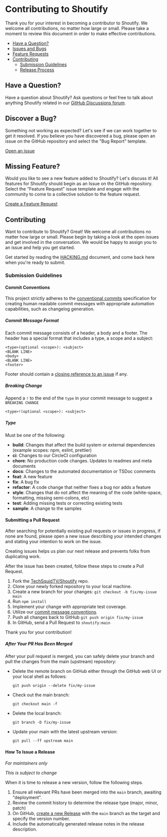 # Contributing to Shoutify

Thank you for your interest in becoming a contributor to Shoutify. We welcome
all contributions, no matter how large or small. Please take a moment to review
this document in order to make effective contributions.

- [Have a Question?](#question)
- [Issues and Bugs](#issue)
- [Feature Requests](#feature)
- [Contributing](#contribute)
  - [Submission Guidelines](#guidelines)
  - [Release Process](#release)

## <a name="question"></a>Have a Question?

Have a question about Shoutify? Ask questions or feel free to talk about
anything Shoutify related in our
[GitHub Discussions forum](https://github.com/TechSquidTV/Shoutify/discussions).

## <a name="issue"></a>Discover a Bug?

Something not working as expected? Let's see if we can work together to get it
resolved. If you believe you have discovered a bug, please open an issue on the
GitHub repository and select the "Bug Report" template.

[Open an issue](https://github.com/TechSquidTV/Shoutify/issues/new/choose)

## <a name="feature"></a>Missing Feature?

Would you like to see a new feature added to Shoutify? Let's discuss it! All
features for Shoutify should begin as an Issue on the GitHub repository. Select
the "Feature Request" issue template and engage with the community to come to a
collective solution to the feature request.

[Create a Feature Request](https://github.com/TechSquidTV/Shoutify/issues/new/choose)

## <a name="contribute"></a>Contributing

Want to contribute to Shoutify? Great! We welcome all contributions no matter
how large or small. Please begin by taking a look at the open issues and get
involved in the conversation. We would be happy to assign you to an issue and
help you get started.

Get started by reading the [HACKING.md](./HACKING.md) document, and come back here when you're ready to submit.

### <a name="guidelines"></a>Submission Guidelines

#### <a name="commit"></a>Commit Conventions

This project strictly adheres to the
[conventional commits](https://www.conventionalcommits.org/en/v1.0.0/)
specification for creating human readable commit messages with appropriate
automation capabilities, such as changelog generation.

##### Commit Message Format

Each commit message consists of a header, a body and a footer. The header has a
special format that includes a type, a scope and a subject:

```text
<type>(optional <scope>): <subject>
<BLANK LINE>
<body>
<BLANK LINE>
<footer>
```

Footer should contain a
[closing reference to an issue](https://help.github.com/articles/closing-issues-via-commit-messages/)
if any.

##### Breaking Change

Append a `!` to the end of the `type` in your commit message to suggest a
`BREAKING CHANGE`

```
<type>!(optional <scope>): <subject>
```

##### Type

Must be one of the following:

- **build**: Changes that affect the build system or external dependencies
  (example scopes: npm, eslint, prettier)
- **ci**: Changes to our CircleCI configuration
- **chore**: No production code changes. Updates to readmes and meta documents
- **docs**: Changes to the automated documentation or TSDoc comments
- **feat**: A new feature
- **fix**: A bug fix
- **refactor**: A code change that neither fixes a bug nor adds a feature
- **style**: Changes that do not affect the meaning of the code (white-space,
  formatting, missing semi-colons, etc)
- **test**: Adding missing tests or correcting existing tests
- **sample**: A change to the samples

#### <a name="pull"></a>Submitting a Pull Request

After searching for potentially existing pull requests or issues in progress, if
none are found, please open a new issue describing your intended changes and
stating your intention to work on the issue.

Creating issues helps us plan our next release and prevents folks from
duplicating work.

After the issue has been created, follow these steps to create a Pull Request.

1. Fork the [TechSquidTV/Shoutify](https://github.com/TechSquidTV/Shoutify)
   repo.
1. Clone your newly forked repository to your local machine.
1. Create a new branch for your changes: `git checkout -b fix/my-issue main`
1. Run `npm install`
1. Implement your change with appropriate test coverage.
1. Utilize our [commit message conventions](commit).
1. Push all changes back to GitHub `git push origin fix/my-issue`
1. In GitHub, send a Pull Request to `shoutify:main`

Thank you for your contribution!

##### After Your PR Has Been Merged

After your pull request is merged, you can safely delete your branch and pull
the changes from the main (upstream) repository:

- Delete the remote branch on GitHub either through the GitHub web UI or your
  local shell as follows:

  ```shell
  git push origin --delete fix/my-issue
  ```

- Check out the main branch:

  ```shell
  git checkout main -f
  ```

- Delete the local branch:

  ```shell
  git branch -D fix/my-issue
  ```

- Update your main with the latest upstream version:

  ```shell
  git pull --ff upstream main
  ```

#### <a name="release"></a>How To Issue a Release

_For maintainers only_

_This is subject to change_

When it is time to release a new version, follow the following steps.

1. Ensure all relevant PRs have been merged into the `main` branch, awaiting
   "deployment".
1. Review the commit history to determine the release type (major, minor, patch)
1. On GitHub,
   [create a new Release](https://github.com/CircleCI-Public/circleci-config-sdk-ts/releases/new)
   with the `main` branch as the target and specify the version number.
1. Include the automatically generated release notes in the release description.
